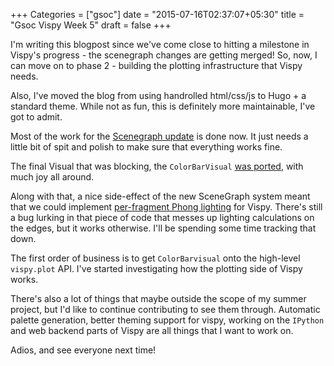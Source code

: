 +++
Categories = ["gsoc"]
date = "2015-07-16T02:37:07+05:30"
title = "Gsoc Vispy Week 5"
draft = false
+++

I'm writing this blogpost since we've come close to hitting a milestone in Vispy's progress - the scenegraph changes
are getting merged! So, now, I can move on to phase 2 - building the plotting infrastructure that Vispy needs.


Also, I've moved the blog from using handrolled html/css/js to Hugo + a standard theme. While not as fun, this is definitely
more maintainable, I've got to admit.

Most of the work for the [Scenegraph update](https://github.com/vispy/vispy/pull/928) is done now. It just needs a little bit of spit
and polish to make sure that everything works fine.


The final Visual that was blocking, the `ColorBarVisual` [was ported](https://github.com/campagnola/vispy/pull/11),
with much joy all around.

Along with that, a nice side-effect of the new SceneGraph system meant that
we could implement [per-fragment Phong lighting](https://github.com/campagnola/vispy/pull/10) for
Vispy. There's still a bug lurking in that piece of code that messes up lighting calculations on the edges, but
it works otherwise. I'll be spending some time tracking that down.

The first order of business is to get `ColorBarvisual` onto the high-level `vispy.plot` API. I've started investigating
how the plotting side of Vispy works.

There's also a lot of things that maybe outside the scope of my summer project, but I'd like to continue contributing
to see them through. Automatic palette generation, better theming support for vispy, working on the `IPython` and web backend
parts of Vispy are all things that I want to work on.

Adios, and see everyone next time!
